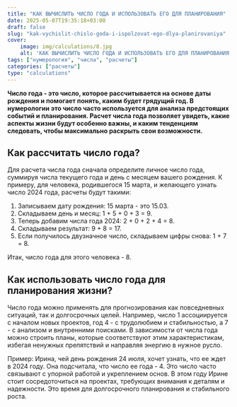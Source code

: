 ```yaml
---
title: "КАК ВЫЧИСЛИТЬ ЧИСЛО ГОДА И ИСПОЛЬЗОВАТЬ ЕГО ДЛЯ ПЛАНИРОВАНИЯ"
date: 2025-05-07T19:35:18+03:00
draft: false
slug: "kak-vychislit-chislo-goda-i-ispolzovat-ego-dlya-planirovaniya"
cover:
    image: img/calculations/8.jpg
    alt: 'КАК ВЫЧИСЛИТЬ ЧИСЛО ГОДА И ИСПОЛЬЗОВАТЬ ЕГО ДЛЯ ПЛАНИРОВАНИЯ'
tags: ["нумерология", "числа", "расчеты"]
categories: ["расчеты"]
type: "calculations"
---
```


**Число года - это число, которое рассчитывается на основе даты рождения и помогает понять, каким будет грядущий год. В нумерологии это число часто используется для анализа предстоящих событий и планирования. Расчет числа года позволяет увидеть, какие аспекты жизни будут особенно важны, и каким тенденциям следовать, чтобы максимально раскрыть свои возможности.**

## Как рассчитать число года?

Для расчета числа года сначала определите личное число года, суммируя числа текущего года и день с месяцем вашего рождения. К примеру, для человека, родившегося 15 марта, и желающего узнать число 2024 года, расчеты будут такими:

1.	Записываем дату рождения: 15 марта - это 15.03.
2.	Складываем день и месяц: 1 + 5 + 0 + 3 = 9.
3.	Теперь добавим числа года 2024: 2 + 0 + 2 + 4 = 8.
4.	Складываем результат: 9 + 8 = 17.
5.	Если получилось двузначное число, складываем цифры снова: 1 + 7 = 8.

Итак, число года для этого человека - 8.

## Как использовать число года для планирования жизни?

Число года можно применять для прогнозирования как повседневных ситуаций, так и долгосрочных целей. Например, число 1 ассоциируется с началом новых проектов, год 4 - с трудолюбием и стабильностью, а 7 - с анализом и внутренними поисками. В зависимости от числа года можно строить планы, которые соответствуют этим характеристикам, избегая ненужных препятствий и направляя энергию в нужное русло.

Пример: Ирина, чей день рождения 24 июля, хочет узнать, что ее ждет в 2024 году. Она подсчитала, что число ее года - 4. Это число часто связывают с упорной работой и укреплением основ. В этом году Ирине стоит сосредоточиться на проектах, требующих внимания к деталям и надежности. Это время для долгосрочного планирования и стабильного роста.

